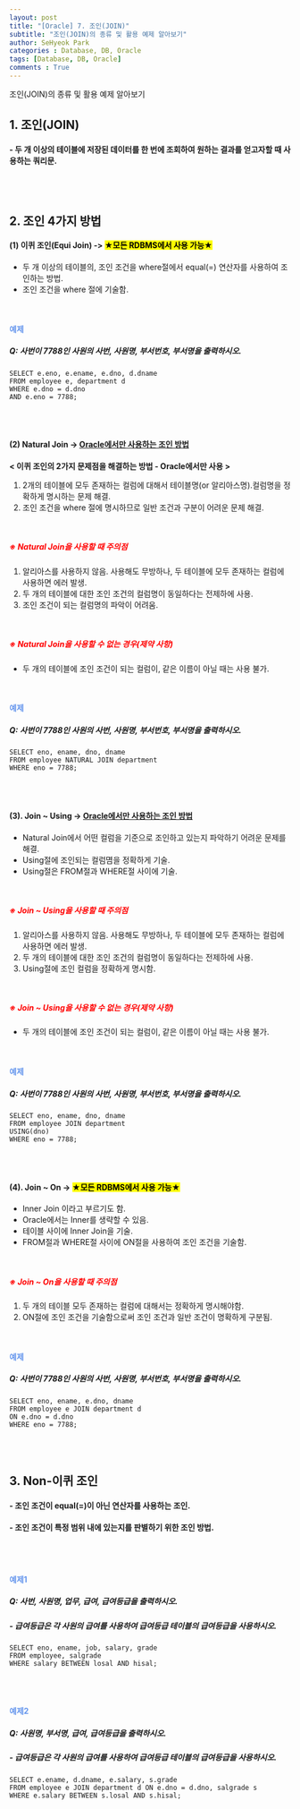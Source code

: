 ```yaml
---
layout: post
title: "[Oracle] 7. 조인(JOIN)"
subtitle: "조인(JOIN)의 종류 및 활용 예제 알아보기"
author: SeHyeok Park
categories : Database, DB, Oracle
tags: [Database, DB, Oracle]
comments : True
---
```

<div id='preview' class='display-none'>
조인(JOIN)의 종류 및 활용 예제 알아보기
</div>

## 1. 조인(JOIN)
#### - 두 개 이상의 테이블에 저장된 데이터를 한 번에 조회하여 원하는 결과를 얻고자할 때 사용하는 쿼리문.
<br><br>

## 2. 조인 4가지 방법
#### (1) 이퀴 조인(Equi Join) -> <mark>★모든 RDBMS에서 사용 가능★</mark>
- 두 개 이상의 테이블의, 조인 조건을 where절에서 equal(=) 연산자를 사용하여 조인하는 방법.
- 조인 조건을 where 절에 기술함.
<br>

#### <span style="color:cornflowerblue">예제</span>
##### Q: 사번이 7788인 사원의 사번, 사원명, 부서번호, 부서명을 출력하시오.
```
SELECT e.eno, e.ename, e.dno, d.dname
FROM employee e, department d
WHERE e.dno = d.dno
AND e.eno = 7788;
```
<br><br>

#### (2) Natural Join -> <u>Oracle에서만 사용하는 조인 방법</u>
<b>< 이퀴 조인의 2가지 문제점을 해결하는 방법 - Oracle에서만 사용 ></b>
1. 2개의 테이블에 모두 존재하는 컬럼에 대해서 테이블명(or 알리아스명).컬럼명을 정확하게 명시하는 문제 해결.
2. 조인 조건을 where 절에 명시하므로 일반 조건과 구분이 어려운 문제 해결.
<br>

##### <span style="color:red">※ Natural Join을 사용할 때 주의점</span>
1. 알리아스를 사용하지 않음. 사용해도 무방하나, 두 테이블에 모두 존재하는 컬럼에 사용하면 에러 발생.
2. 두 개의 테이블에 대한 조인 조건의 컬럼명이 동일하다는 전제하에 사용.
3. 조인 조건이 되는 컬럼명의 파악이 어려움.
<br>

##### <span style="color:red">※ Natural Join을 사용할 수 없는 경우(제약 사항)</span>
- 두 개의 테이블에 조인 조건이 되는 컬럼이, 같은 이름이 아닐 때는 사용 불가.
<br>

#### <span style="color:cornflowerblue">예제</span>
##### Q: 사번이 7788인 사원의 사번, 사원명, 부서번호, 부서명을 출력하시오.
```
SELECT eno, ename, dno, dname
FROM employee NATURAL JOIN department
WHERE eno = 7788;
```
<br><br>

#### (3). Join ~ Using -> <u>Oracle에서만 사용하는 조인 방법</u>
- Natural Join에서 어떤 컬럼을 기준으로 조인하고 있는지 파악하기 어려운 문제를 해결.
- Using절에 조인되는 컬럼몀을 정확하게 기술.
- Using절은 FROM절과 WHERE절 사이에 기술.
<br>

##### <span style="color:red">※ Join ~ Using을 사용할 때 주의점</span>
1. 알리아스를 사용하지 않음. 사용해도 무방하나, 두 테이블에 모두 존재하는 컬럼에 사용하면 에러 발생.
2. 두 개의 테이블에 대한 조인 조건의 컬럼명이 동일하다는 전제하에 사용.
3. Using절에 조인 컬럼을 정확하게 명시함.
<br>

##### <span style="color:red">※ Join ~ Using을 사용할 수 없는 경우(제약 사항)</span>
- 두 개의 테이블에 조인 조건이 되는 컬럼이, 같은 이름이 아닐 때는 사용 불가.
<br>

#### <span style="color:cornflowerblue">예제</span>
##### Q: 사번이 7788인 사원의 사번, 사원명, 부서번호, 부서명을 출력하시오.
```
SELECT eno, ename, dno, dname 
FROM employee JOIN department
USING(dno)
WHERE eno = 7788;
```
<br><br>

#### (4). Join ~ On -> <mark>★모든 RDBMS에서 사용 가능★</mark>
- Inner Join 이라고 부르기도 함.
- Oracle에서는 Inner를 생략할 수 있음.
- 테이블 사이에 Inner Join을 기술.
- FROM절과 WHERE절 사이에 ON절을 사용하여 조인 조건을 기술함.
<br>

##### <span style="color:red">※ Join ~ On을 사용할 때 주의점</span>
1. 두 개의 테이블 모두 존재하는 컬럼에 대해서는 정확하게 명시해야함.
2. ON절에 조인 조건을 기술함으로써 조인 조건과 일반 조건이 명확하게 구분됨.
<br>

#### <span style="color:cornflowerblue">예제</span>
##### Q: 사번이 7788인 사원의 사번, 사원명, 부서번호, 부서명을 출력하시오.
```
SELECT eno, ename, e.dno, dname
FROM employee e JOIN department d 
ON e.dno = d.dno
WHERE eno = 7788;
```
<br><br>

## 3. Non-이퀴 조인
#### - 조인 조건이 equal(=)이 아닌 연산자를 사용하는 조인.
#### - 조인 조건이 특정 범위 내에 있는지를 판별하기 위한 조인 방법.
<br><br>

#### <span style="color:cornflowerblue">예제1</span>
##### Q: 사번, 사원명, 업무, 급여, 급여등급을 출력하시오.
##### - 급여등급은 각 사원의 급여를 사용하여 급여등급 테이블의 급여등급을 사용하시오.
```
SELECT eno, ename, job, salary, grade
FROM employee, salgrade
WHERE salary BETWEEN losal AND hisal;
```
<br><br>

#### <span style="color:cornflowerblue">예제2</span>
##### Q: 사원명, 부서명, 급여, 급여등급을 출력하시오.
##### - 급여등급은 각 사원의 급여를 사용하여 급여등급 테이블의 급여등급을 사용하시오.
```
SELECT e.ename, d.dname, e.salary, s.grade
FROM employee e JOIN department d ON e.dno = d.dno, salgrade s
WHERE e.salary BETWEEN s.losal AND s.hisal;
```
<br><br>